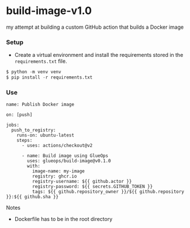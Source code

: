 # build-image-v1.0
my attempt at building a custom GitHub action that builds a Docker image

### Setup
- Create a virtual environment and install the requirements stored in the ```requirements.txt``` file.
```python
$ python -m venv venv
$ pip install -r requirements.txt
```

### Use
```Docker
name: Publish Docker image
 
on: [push]

jobs:
  push_to_registry:
    runs-on: ubuntu-latest
    steps:
      - uses: actions/checkout@v2

      - name: Build image using GlueOps
        uses: glueops/build-image@v0.1.0
        with:
          image-name: my-image
          registry: ghcr.io
          registry-username: ${{ github.actor }}
          registry-password: ${{ secrets.GITHUB_TOKEN }}
          tags: ${{ github.repository_owner }}/${{ github.repository }}:${{ github.sha }}
```

Notes
- Dockerfile has to be in the root directory
